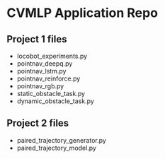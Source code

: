 # CVMLP Application Repo

## Project 1 files
* locobot_experiments.py
* pointnav_deepq.py
* pointnav_lstm.py
* pointnav_reinforce.py
* pointnav_rgb.py
* static_obstacle_task.py
* dynamic_obstacle_task.py

## Project 2 files
* paired_trajectory_generator.py
* paired_trajectory_model.py
